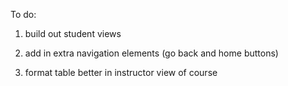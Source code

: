To do:

1. build out student views

2. add in extra navigation elements (go back and home buttons)

3. format table better in instructor view of course
